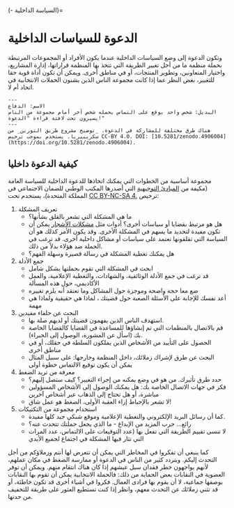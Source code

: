 (- السياسة الداخلية)=
# الدعوة للسياسات الداخلية

وتكون الدعوة إلى وضع السياسات الداخلية عندما يكون الأفراد أو المجموعات المرتبطة بحملة منظمة ما من أجل تغيير الطريقة التي تتخذ بها المنظمة قراراتها، إدارة المشاريع، واختيار المتعاونين، وتطوير المنتجات، أو في مناطق أخرى. ويمكن أن تكون أداة قوية حقا للتغيير، بغض النظر عما إذا كانت مجموعة الناس الذين يشنون الحملات الانتخابية في اتحاد أم لا.

```{figure} ../figures/advocacy.jpg
---
الاسم: الدفاع
البديل: شخص واحد يوقع على التماس يحمله شخص آخر أمام مجموعة من الناس يسيرون تحت لافتة قراءة "الدعوة!"
---
هناك طرق مختلفة للمشاركة في الدعوة. _توضيح مشروع طريق التورين_ من سكريبيريا. يستخدم بموجب ترخيص CC-BY 4.0. DOI: [10.5281/zenodo.4906004](https://doi.org/10.5281/zenodo.4906004).
```

## كيفية الدعوة داخليا
مجموعة أساسية من الخطوات التي يمكنك اتخاذها للدعوة الداخلية للسياسة العامة (مكيفة من [المبادئ التوجيهية](https://knowhow.ncvo.org.uk/how-to/how-to-run-effective-campaigns) التي أصدرها المكتب الوطني للضمان الاجتماعي في المملكة المتحدة)، يستخدم تحت [CC BY-NC-SA 4.](https://creativecommons.org/licenses/by-nc-sa/4.0/) ترخيص:
1. تعريف المشكلة
    - ما هي المشكلة التي تشعر بالقلق بشأنها؟
    - هل هو مرتبط بقضايا أو سياسات أخرى؟ أدوات مثل [مشكلات الأشجار](https://www.odi.org/publications/5258-planning-tools-problem-tree-analysis) يمكن أن تكون مفيدة لتحديد ما يسهم في المشكلة الأخرى. وقد يكون الأمر كذلك هو أن السياسة التي تقلقونها تعتمد على سياسات أو مشاكل داخلية أخرى. قد ترغب في الحملة ضد هؤلاء بدلاً من ذلك.
    - هل يمكنك تغطية المشكلة في رسالة قصيرة وسهلة الفهم؟
2. جمع الأدلة
    - ابحث في المشكلة التي تقوم بحملتها بشكل شامل
    - قد ترغب في جمع الأدلة الوثائقية، والشهادات، والتغطية الإعلامية، والعمل الأكاديمي، حول هذه المسألة
    - ضع معا حجة واضحة وموجزة حول المشاكل وما تعتقد أنه يلزم تغييره
    - أعد نفسك للإجابة على الأسئلة الصعبة حول قضيتك ، لماذا هي حقيقية ولماذا هي مهمة
3. البحث عن حلفاء مفيدين
    - استهدف الناس الذين يفهمون قضيتك أو لديهم صلة بها.
    - قم بالاتصال بالمنظمات التي تم إنشاؤها للمساعدة في القضايا كالقضايا الخاصة بك (اسأل عن المشورة، الوصول إلى الخبراء).
    - الحصول على التأييد من الأشخاص الذين يملكون السلطة في حقلك، أو في مناطق أخرى
    - البحث عن طرق لإشراك زملائك، داخل المنظمة وخارجها: على سبيل المثال يمكن أن يكون توقيع الالتماس خطوة أولى
4. معرفة من تريد الضغط
    - حدد طرق تأثيرك. من هو في وضع يمكنه من إجراء التغيير؟ كيف ستصل إليهم؟
    - فكر في جهات الاتصال الخاصة بك: هل يمكنك الوصول إلى الأشخاص المسؤولين مباشرة، أو هل تحتاج إلى الذهاب عبر أشخاص آخرين
    - لا تشعر بالإحباط إزاء العقبة الأولى، الضغط هو عمل شاق!
5. استخدام مجموعة من التكتيكات
    - كما أن رسائل البريد الإلكتروني والتغطية الإعلامية وموقع شبكي جيد كلها مفيدة.
    - رائع... جرب المزيد من الإبداع - ما الذي يجعل حملتك تتحدث عنه؟
    - لا تنسى تقييم الطريقة التي تفعل بها (عدد التوقيعات على الالتماس، عدد المرات التي تثار فيها المشكلة في اجتماع لجميع الأيدي

كما ينبغي أن تفكروا في المخاطر التي يمكن أن تتعرض لها أنتم وزملاؤكم من أجل التحدث إليكم. ويتردد كثير من الناس في الدعوة أو ممارسة الضغط في مكان عملهم، لأنهم يواجهون خطر فقدان سبل عيشهم إذا كان هناك انتقام منهم. ويمكن أن توفر العضوية في النقابات بعض الحماية من ذلك: فالحملة الانتخابية يمكن أن تقوم بها النقابات بوصفها جماعية، لا أن يقوم بها فرادى العمال. فكروا في أشياء أخرى قد تكون خاطئة، أو قد تثني زملائك عن التحدث معهم، وانظر إذا كنت تستطيع العثور على طريقة للتخفيف من حدتها. 







